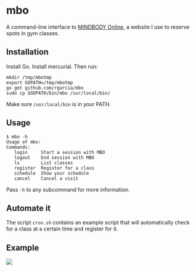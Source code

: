# mbo

A command-line interface to [MINDBODY Online](https://clients.mindbodyonline.com), a website I use to reserve spots in gym classes.

## Installation

Install Go. Install mercurial. Then run:

```
mkdir /tmp/mbotmp
export GOPATH=/tmp/mbotmp
go get github.com/rgarcia/mbo
sudo cp $GOPATH/bin/mbo /usr/local/bin/
```

Make sure `/usr/local/bin` is in your PATH.

## Usage

```
$ mbo -h
Usage of mbo:
Commands:
   login     Start a session with MBO
   logout    End session with MBO
   ls        List classes
   register  Register for a class
   schedule  Show your schedule
   cancel    Cancel a visit
```

Pass `-h` to any subcommand for more information.

## Automate it

The script `cron.sh` contains an example script that will automatically check for a class at a certain time and register for it.

## Example

![](https://raw.github.com/rgarcia/mbo/master/mbo.gif)

